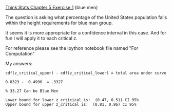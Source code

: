 [Think Stats Chapter 5 Exercise 1](http://greenteapress.com/thinkstats2/html/thinkstats2006.html#toc50) (blue men)


The question is asking what percentage of the United States population falls within the height requirements for blue man group.  

It seems it is more appropriate for a confidence interval in this case.  And for fun I will apply it to each critical z.  

For reference please see the  ipython notebook file named "For Computation"

My answers: 
```
cdf(z_critical_upper) - cdf(z_critical_lower) = total area under curve

0.8323 -  0.4996  = .3327

% 33.27 Can be Blue Men

Lower bound for lower z_crticical is:  (0.47, 0.51) CI 95%
Upper bound for upper z_critical is:  (0.81, 0.86) CI 95%
```


